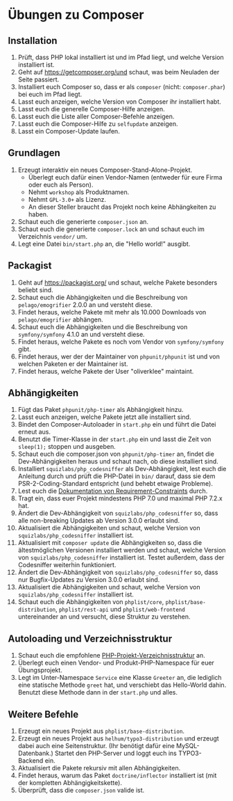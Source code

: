 # Übungen zu Composer

## Installation
1. Prüft, dass PHP lokal installiert ist und im Pfad liegt, und welche Version
   installiert ist.
1. Geht auf https://getcomposer.org/und schaut, was beim Neuladen der Seite
   passiert.
1. Installiert euch Composer so, dass er als `composer`
   (nicht: `composer.phar`) bei euch im Pfad liegt.
1. Lasst euch anzeigen, welche Version von Composer ihr installiert habt.
1. Lasst euch die generelle Composer-Hilfe anzeigen.
1. Lasst euch die Liste aller Composer-Befehle anzeigen.
1. Lasst euch die Composer-Hilfe zu `selfupdate` anzeigen.
1. Lasst ein Composer-Update laufen.

## Grundlagen
1. Erzeugt interaktiv ein neues Composer-Stand-Alone-Projekt.
   - Überlegt euch dafür einen Vendor-Namen (entweder für eure Firma oder euch
     als Person).
   - Nehmt `workshop` als Produktnamen.
   - Nehmt `GPL-3.0+` als Lizenz.
   - An dieser Steller braucht das Projekt noch keine Abhängkeiten zu haben.
1. Schaut euch die generierte `composer.json` an.
1. Schaut euch die generierte `composer.lock` an und schaut euch im Verzeichnis
   `vendor/` um.
1. Legt eine Datei `bin/start.php` an, die "Hello world!" ausgibt.

## Packagist
1. Geht auf https://packagist.org/ und schaut, welche Pakete besonders beliebt
   sind.
1. Schaut euch die Abhängigkeiten und die Beschreibung von `pelago/emogrifier`
   2.0.0 an und versteht diese.
1. Findet heraus, welche Pakete mit mehr als 10.000 Downloads von
   `pelago/emogrifier` abhängen.
1. Schaut euch die Abhängigkeiten und die Beschreibung von `symfony/symfony`
   4.1.0 an und versteht diese.
1. Findet heraus, welche Pakete es noch vom Vendor von `symfony/symfony` gibt.
1. Findet heraus, wer der der Maintainer von `phpunit/phpunit` ist und von
   welchen Paketen er der Maintainer ist.
1. Findet heraus, welche Pakete der User "oliverklee" maintaint.

## Abhängigkeiten
1. Fügt das Paket `phpunit/php-timer` als Abhängigkeit hinzu.
1. Lasst euch anzeigen, welche Pakete jetzt alle installiert sind.
1. Bindet den Composer-Autoloader in `start.php` ein und führt die Datei erneut
   aus.
1. Benutzt die Timer-Klasse in der `start.php` ein und lasst die Zeit
   von `sleep(1);` stoppen und ausgeben.
1. Schaut euch die composer.json von `phpunit/php-timer` an, findet die
   Dev-Abhängigkeiten heraus und schaut nach, ob diese installiert sind.
1. Installiert `squizlabs/php_codesniffer` als Dev-Abhängigkeit, lest euch die
   Anleitung durch und prüft die PHP-Datei in `bin/` darauf, dass sie dem
   PSR-2-Coding-Standard entspricht (und behebt etwaige Probleme).
1. Lest euch die
   [Dokumentation von Requirement-Constraints](https://getcomposer.org/doc/articles/versions.md)
   durch.
1. Tragt ein, dass euer Projekt mindestens PHP 7.0 und maximal PHP 7.2.x hat.
1. Ändert die Dev-Abhängigkeit von `squizlabs/php_codesniffer` so, dass alle
   non-breaking Updates ab Version 3.0.0 erlaubt sind.
1. Aktualisiert die Abhängigkeiten und schaut, welche Version von
   `squizlabs/php_codesniffer` installiert ist.
1. Aktualisiert mit `composer update` die Abhängigkeiten so, dass die
   ältestmöglichen Versionen installiert werden und schaut, welche Version von
   `squizlabs/php_codesniffer` installiert ist. Testet außerdem, dass der
   Codesniffer weiterhin funktioniert.
1. Ändert die Dev-Abhängigkeit von `squizlabs/php_codesniffer` so, dass nur
   Bugfix-Updates zu Version 3.0.0 erlaubt sind.
1. Aktualisiert die Abhängigkeiten und schaut, welche Version von
   `squizlabs/php_codesniffer` installiert ist.
1. Schaut euch die Abhängigkeiten von `phplist/core`,
   `phplist/base-distribution`, `phplist/rest-api` und `phplist/web-frontend`
   untereinander an und versucht, diese Struktur zu verstehen.

## Autoloading und Verzeichnisstruktur
1. Schaut euch die empfohlene
   [PHP-Projekt-Verzeichnisstruktur](https://github.com/php-pds/skeleton) an.
1. Überlegt euch einen Vendor- und Produkt-PHP-Namespace für euer
   Übungsprojekt.
1. Legt im Unter-Namespace `Service` eine Klasse `Greeter` an, die lediglich eine
   statische Methode `greet` hat, und verschiebt das Hello-World dahin. Benutzt
   diese Methode dann in der `start.php` und alles.

## Weitere Befehle
1. Erzeugt ein neues Projekt aus `phplist/base-distribution`.
1. Erzeugt ein neues Projekt aus `helhum/typo3-distribution` und erzeugt dabei
   auch eine Seitenstruktur. (Ihr benötigt dafür eine MySQL-Datenbank.)
   Startet den PHP-Server und loggt euch ins TYPO3-Backend ein.
1. Aktualisiert die Pakete rekursiv mit allen Abhängigkeiten.
1. Findet heraus, warum das Paket `doctrine/inflector` installiert ist (mit
   der kompletten Abhängigkeitskette).
1. Überprüft, dass die `composer.json` valide ist.
